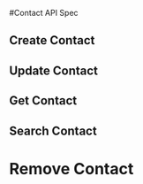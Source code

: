 #Contact API Spec

## Create Contact

## Update Contact

## Get Contact

## Search Contact

# Remove Contact